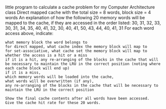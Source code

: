 little program to calculate a cache problem for my Computer Architecture class
Direct mapped cache with the total size = 8 words, block size = 4 words
An explanation of how the following 20 memory words will be mapped to the cache, if they are accessed in the order listed:
30, 31, 32, 33, 30, 31, 34, 35, 40, 41, 32, 30, 40, 41, 50, 43, 44, 40, 41, 31 
For each word access above, indicate:

    what memory block the word belongs to
    for direct mapped, what cache index the memory block will map to
    for set-associative, what cache set the memory block will map to
    whether the access is a hit or a miss
    if it is a hit, any re-arranging of the blocks in the cache that will be necessary to maintain the LRU in the correct position (noting where each cache block will end up)
    if it is a miss,
    which memory words will be loaded into the cache,
    what words will be overwritten (if any),
    any re-arranging of the blocks in the cache that will be necessary to maintain the LRU in the correct position

    Show the final cache contents after all words have been accessed.
    Give the cache hit rate for these 20 words.
